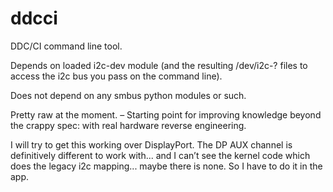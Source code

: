ddcci
=====

DDC/CI command line tool.

Depends on loaded i2c-dev module (and the resulting /dev/i2c-? files to
access the i2c bus you pass on the command line).

Does not depend on any smbus python modules or such.

Pretty raw at the moment. – Starting point for improving knowledge beyond
the crappy spec: with real hardware reverse engineering.

I will try to get this working over DisplayPort. The DP AUX channel is
definitively different to work with... and I can’t see the kernel code
which does the legacy i2c mapping... maybe there is none. So I have to
do it in the app.
